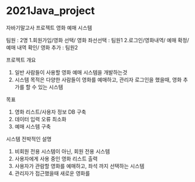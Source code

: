 # 2021Java_project
자바기말고사 프로젝트
영화 예매 시스템

팀원 : 2명
1.회원가입/영화 선택/ 영화 좌선선택 : 팀원1
2.로그인/영화내역/ 예매 확정/ 예매 내역 확인/ 영화 추가 : 팀원2

프로젝트 개요
1. 일반 사람들이 사용할 영화 예매 시스템을 개발하는것
2. 시스템 목적은 다양한 사람들이 영화를 예매하고, 관리자 로그인을 했을때, 영화 추가를 할 수 있는 시스템


목표
1. 영화 리스트/사용자 정보 DB 구축
2. 데이터 입력 오류 최소화
3. 예매 시스템 구축

시스템 전박적인 설명
1. 비회원 전용 시스템이 아닌, 회원 전용 시스템
2. 사용자에게 사용 중인 영화 리스트 출력
3. 사용자가 관람할 영화를 예매하고, 좌석 까지 선택하는 시스템
4. 관리자가 접근했을때 새로운 영화를 
